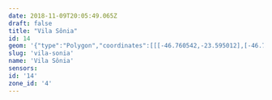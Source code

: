 ```yaml
---
date: 2018-11-09T20:05:49.065Z
draft: false
title: "Vila Sônia"
id: 14
geom: '{"type":"Polygon","coordinates":[[[-46.760542,-23.595012],[-46.76029,-23.595588],[-46.759298,-23.596799],[-46.759087,-23.597189],[-46.759073,-23.597542],[-46.759319,-23.597992],[-46.759242,-23.598217],[-46.758775,-23.598656],[-46.758458,-23.599178],[-46.758207,-23.599426],[-46.75748,-23.59975],[-46.756795,-23.599704],[-46.756582,-23.599749],[-46.755196,-23.600714],[-46.754212,-23.600985],[-46.753521,-23.60144],[-46.752975,-23.601701],[-46.752304,-23.601925],[-46.751715,-23.601888],[-46.751433,-23.601961],[-46.750907,-23.602685],[-46.750377,-23.604228],[-46.750219,-23.604301],[-46.749486,-23.604419],[-46.74904,-23.604308],[-46.749146,-23.604644],[-46.749578,-23.60484],[-46.749838,-23.605095],[-46.750042,-23.605922],[-46.75014,-23.60608],[-46.750569,-23.606316],[-46.751269,-23.606448],[-46.751552,-23.606585],[-46.751719,-23.606787],[-46.75177,-23.607037],[-46.752102,-23.607281],[-46.752124,-23.607378],[-46.752053,-23.607798],[-46.751913,-23.608052],[-46.75189,-23.608402],[-46.751788,-23.608559],[-46.751827,-23.608645],[-46.750387,-23.615833],[-46.749769,-23.617173],[-46.748659,-23.617011],[-46.746514,-23.615651],[-46.746393,-23.615452],[-46.746333,-23.6151],[-46.746147,-23.614968],[-46.742591,-23.615229],[-46.742561,-23.615383],[-46.742345,-23.615392],[-46.741692,-23.614993],[-46.7408,-23.614954],[-46.740684,-23.615118],[-46.739826,-23.615628],[-46.736981,-23.616944],[-46.736554,-23.617037],[-46.736016,-23.616968],[-46.735603,-23.616744],[-46.734067,-23.615103],[-46.734144,-23.614952],[-46.733367,-23.614735],[-46.732863,-23.61467],[-46.731534,-23.614811],[-46.731158,-23.614067],[-46.730789,-23.613635],[-46.728608,-23.612071],[-46.728125,-23.611619],[-46.725744,-23.608006],[-46.725481,-23.607253],[-46.725294,-23.60566],[-46.725189,-23.604419],[-46.725361,-23.603018],[-46.725278,-23.602619],[-46.725142,-23.602348],[-46.724733,-23.601921],[-46.720562,-23.598632],[-46.720358,-23.598374],[-46.720182,-23.597565],[-46.720621,-23.594506],[-46.720777,-23.594179],[-46.721384,-23.593457],[-46.722147,-23.590378],[-46.724445,-23.58677],[-46.724568,-23.585916],[-46.724518,-23.585895],[-46.724458,-23.585131],[-46.724203,-23.584114],[-46.724219,-23.583928],[-46.725535,-23.58238],[-46.72894,-23.585116],[-46.729687,-23.585504],[-46.730878,-23.58594],[-46.731463,-23.586295],[-46.731858,-23.586695],[-46.732123,-23.587074],[-46.73231,-23.587739],[-46.732501,-23.588143],[-46.732741,-23.588456],[-46.733082,-23.588754],[-46.735697,-23.58985],[-46.737995,-23.584893],[-46.738857,-23.58516],[-46.739767,-23.585282],[-46.744358,-23.585086],[-46.745091,-23.585117],[-46.745848,-23.585279],[-46.747702,-23.586125],[-46.748449,-23.5864],[-46.749681,-23.58664],[-46.750942,-23.586684],[-46.755379,-23.58663],[-46.75556,-23.587165],[-46.756083,-23.588116],[-46.756084,-23.588456],[-46.755933,-23.588458],[-46.75567,-23.589516],[-46.755471,-23.589862],[-46.755209,-23.590149],[-46.754357,-23.590206],[-46.754201,-23.590545],[-46.754384,-23.59065],[-46.754464,-23.59085],[-46.753829,-23.590979],[-46.753778,-23.591106],[-46.754065,-23.591326],[-46.757261,-23.592474],[-46.758729,-23.593096],[-46.759932,-23.593854],[-46.760164,-23.594118],[-46.760542,-23.595012]]]}'
slug: 'vila-sonia'
name: 'Vila Sônia'
sensors:
id: '14'
zone_id: '4'
---
```

		